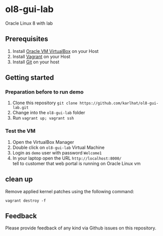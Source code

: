 # ol8-gui-lab
Oracle Linux 8 with lab

## Prerequisites
1. Install [Oracle VM VirtualBox](https://www.virtualbox.org/wiki/Downloads) on your Host
2. Install [Vagrant](https://vagrantup.com/) on your Host
3. Install [Git](https://git-scm.com/downloads) on your host


## Getting started
### Preparation before to run demo
1. Clone this repository `git clone https://github.com/karlhat/ol8-gui-lab.git`
2. Change into the `ol8-gui-lab` folder
3. Run `vagrant up; vagrant ssh`

### Test the VM
1. Open the VirtualBox Manager
2. Double click on `ol8-gui-lab` Virtual Machine
3. Login as `demo` user with password `Welcome1`
4. In your laptop open the URL `http://localhost:8000/` <br/>
    tell to customer that web portal is running on Oracle Linux vm

## clean up
 Remove  applied kernel patches using the following command:
 
 `vagrant destroy -f `


## Feedback
Please provide feedback of any kind via Github issues on this repository.


